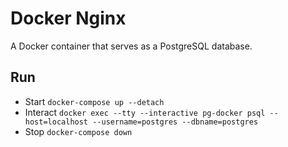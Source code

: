 # Docker Nginx
A Docker container that serves as a PostgreSQL database.

## Run
* Start `docker-compose up --detach`
* Interact `docker exec --tty --interactive pg-docker psql --host=localhost --username=postgres --dbname=postgres`
* Stop `docker-compose down`
